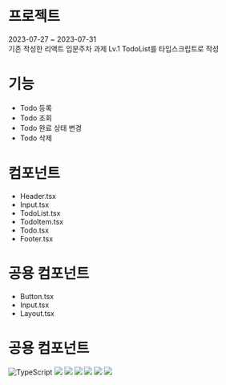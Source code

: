 # 프로젝트

2023-07-27 ~ 2023-07-31<br/>
기존 작성한 리액트 입문주차 과제 Lv.1 TodoList를 타입스크립트로 작성

# 기능

-   Todo 등록
-   Todo 조회
-   Todo 완료 상태 변경
-   Todo 삭제

# 컴포넌트

-   Header.tsx
-   Input.tsx
-   TodoList.tsx
-   TodoItem.tsx
-   Todo.tsx
-   Footer.tsx

# 공용 컴포넌트

-   Button.tsx
-   Input.tsx
-   Layout.tsx

# 공용 컴포넌트

![TypeScript](https://img.shields.io/badge/TypeScript-3178C6.svg?&style=for-the-badge&logo=TypeScript&logoColor=white) <img src="https://img.shields.io/badge/react-61DAFB?style=for-the-badge&logo=react&logoColor=black"> <img src="https://img.shields.io/badge/javascript-F7DF1E?style=for-the-badge&logo=javascript&logoColor=black"> <img src="https://img.shields.io/badge/html5-E34F26?style=for-the-badge&logo=html5&logoColor=white"> <img src="https://img.shields.io/badge/css-1572B6?style=for-the-badge&logo=css3&logoColor=white"> <img src="https://img.shields.io/badge/github-181717?style=for-the-badge&logo=github&logoColor=white"> <img src="https://img.shields.io/badge/git-F05032?style=for-the-badge&logo=git&logoColor=white">
